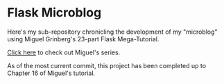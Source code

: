 # Flask Microblog

Here's my sub-repository chronicling the development of my "microblog" using Miguel Grinberg's 23-part Flask Mega-Tutorial.

[Click here](https://blog.miguelgrinberg.com/post/the-flask-mega-tutorial-part-i-hello-world) to check out Miguel's series.

As of the most current commit, this project has been completed up to Chapter 16 of Miguel's tutorial.